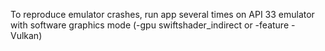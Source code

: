To reproduce emulator crashes, run app several times on API 33 emulator with software graphics mode (-gpu swiftshader_indirect or -feature -Vulkan)
